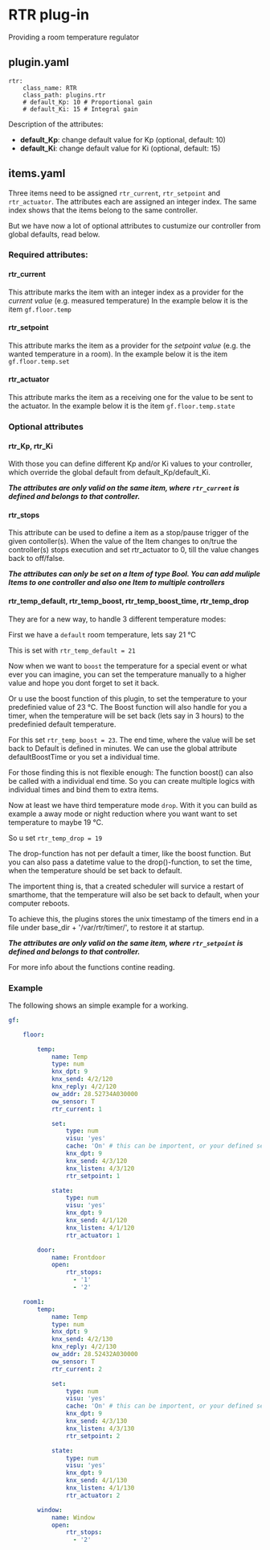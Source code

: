 # RTR plug-in

Providing a room temperature regulator


## plugin.yaml

```
rtr:
    class_name: RTR
    class_path: plugins.rtr
    # default_Kp: 10 # Proportional gain
    # default_Ki: 15 # Integral gain
```

Description of the attributes:

* __default_Kp__: change default value for Kp (optional, default: 10)
* __default_Ki__: change default value for Ki (optional, default: 15)

## items.yaml

Three items need to be assigned ``rtr_current``, ``rtr_setpoint`` and ``rtr_actuator``. The attributes each are assigned an integer index.
The same index shows that the items belong to the same controller.

But we have now a lot of optional attributes to custumize our controller from global defaults, read below.

### Required attributes:

#### rtr_current

This attribute marks the item with an integer index as a provider for the *current value* (e.g. measured temperature)
In the example below it is the item ``gf.floor.temp``

#### rtr_setpoint

This attribute marks the item as a provider for the *setpoint value* (e.g. the wanted temperature in a room). In the example below it is the item ``gf.floor.temp.set``

#### rtr_actuator

This attribute marks the item as a receiving one for the value to be sent to the actuator.  In the example below it is the item ``gf.floor.temp.state``

### Optional attributes

#### rtr_Kp, rtr_Ki

With those you can define different Kp and/or Ki values to your controller, which override the global default from default_Kp/default_Ki.

***The attributes are only valid on the same item, where ``rtr_current`` is defined and belongs to that controller.***

#### rtr_stops

This attribute can be used to define a item as a stop/pause trigger of the given contoller(s). When the value of the Item changes to on/true the controller(s) stops execution and set rtr_actuator to 0, till the value changes back to off/false.

***The attributes can only be set on a Item of type Bool. You can add muliple Items to one controller and also one Item to multiple controllers***

#### rtr_temp_default, rtr_temp_boost, rtr_temp_boost_time, rtr_temp_drop

They are for a new way, to handle 3 different temperature modes:

First we have a ``default`` room temperature, lets say 21 °C

This is set with ``rtr_temp_default = 21``

Now when we want to ``boost`` the temperature for a special event or what ever you can imagine, you can set the temperature manually to a higher value and hope you dont forget to set it back.

Or u use the boost function of this plugin, to set the temperature to your predefinied value of 23 °C. The Boost function will also handle for you a timer, when the temperature will be set back (lets say in 3 hours) to the predefinied default temperature.

For this set ``rtr_temp_boost = 23``. The end time, where the value will be set back to Default is defined in minutes. We can use the global attribute defaultBoostTime or you set a individual time.

For those finding this is not flexible enough: The function boost() can also be called with a individual end time. So you can create multiple logics with individual times and bind them to extra items.

Now at least we have third temperature mode ``drop``. With it you can build as example a away mode or night reduction where you want want to set temperature to maybe 19 °C.

So u set ``rtr_temp_drop = 19`` 

The drop-function has not per default a timer, like the boost function. But you can also pass a datetime value to the drop()-function, to set the time, when the temperature should be set back to default.

The importent thing is, that a created scheduler will survice a restart of smarthome, that the temperature will also be set back to default, when your computer reboots.

To achieve this, the plugins stores the unix timestamp of the timers end in a file under base_dir + '/var/rtr/timer/', to restore it at startup.

***The attributes are only valid on the same item, where ``rtr_setpoint`` is defined and belongs to that controller.***

For more info about the functions contine reading.

### Example

The following shows an simple example for a working.

```yaml
gf:

    floor:

        temp:
            name: Temp
            type: num
            knx_dpt: 9
            knx_send: 4/2/120
            knx_reply: 4/2/120
            ow_addr: 28.52734A030000
            ow_sensor: T
            rtr_current: 1

            set:
                type: num
                visu: 'yes'
                cache: 'On' # this can be importent, or your defined setpoint get lost after restarts
                knx_dpt: 9
                knx_send: 4/3/120
                knx_listen: 4/3/120
                rtr_setpoint: 1

            state:
                type: num
                visu: 'yes'
                knx_dpt: 9
                knx_send: 4/1/120
                knx_listen: 4/1/120
                rtr_actuator: 1

        door:
            name: Frontdoor
            open:
                rtr_stops:
                  - '1'
                  - '2'

    room1:
        temp:
            name: Temp
            type: num
            knx_dpt: 9
            knx_send: 4/2/130
            knx_reply: 4/2/130
            ow_addr: 28.52432A030000
            ow_sensor: T
            rtr_current: 2

            set:
                type: num
                visu: 'yes'
                cache: 'On' # this can be importent, or your defined setpoint get lost after restarts
                knx_dpt: 9
                knx_send: 4/3/130
                knx_listen: 4/3/130
                rtr_setpoint: 2

            state:
                type: num
                visu: 'yes'
                knx_dpt: 9
                knx_send: 4/1/130
                knx_listen: 4/1/130
                rtr_actuator: 2

        window:
            name: Window
            open:
                rtr_stops:
                  - '2'
```
